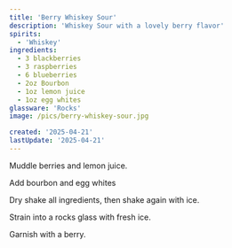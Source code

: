 ```yaml
---
title: 'Berry Whiskey Sour'
description: 'Whiskey Sour with a lovely berry flavor'
spirits:
  - 'Whiskey'
ingredients:
  - 3 blackberries
  - 3 raspberries
  - 6 blueberries
  - 2oz Bourbon
  - 1oz lemon juice
  - 1oz egg whites
glassware: 'Rocks'
image: /pics/berry-whiskey-sour.jpg

created: '2025-04-21'
lastUpdate: '2025-04-21'
---
```


Muddle berries and lemon juice.

Add bourbon and egg whites

Dry shake all ingredients, then shake again with ice.  

Strain into a rocks glass with fresh ice.

Garnish with a berry.
